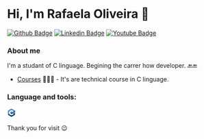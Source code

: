 # Hi, I'm Rafaela Oliveira 👋

[![Github Badge](https://img.shields.io/badge/-Github-000?style=flat-square&logo=Github&logoColor=white&link=https://github.com/rafaelaoliveiracode)](https://github.com/rafaelaoliveiracode)
[![Linkedin Badge](https://img.shields.io/badge/-LinkedIn-blue?style=flat-square&logo=Linkedin&logoColor=white&link=https://www.linkedin.com/in//)](https://www.linkedin.com/in//)
[![Youtube Badge](https://img.shields.io/badge/-YouTube-ff0000?style=flat-square&labelColor=ff0000&logo=youtube&logoColor=white&link=https://www.youtube.com/user/)](https://www.youtube.com/user/)

### About me
I'm a studant of C linguage. Begining the carrer how developer. 🔙🔚

- [Courses](https://www.udemy.com/course/curso-completo-de-linguagem-c-iniciante-ao-avancado/learn/lecture/8109922#content) 👨🏼‍🏫 - It's are technical course in C linguage.

### Language and tools:

<code><img height="20" src="https://raw.githubusercontent.com/github/explore/80688e429a7d4ef2fca1e82350fe8e3517d3494d/topics/cpp/cpp.png"></code>


 Thank you for visit 😉
